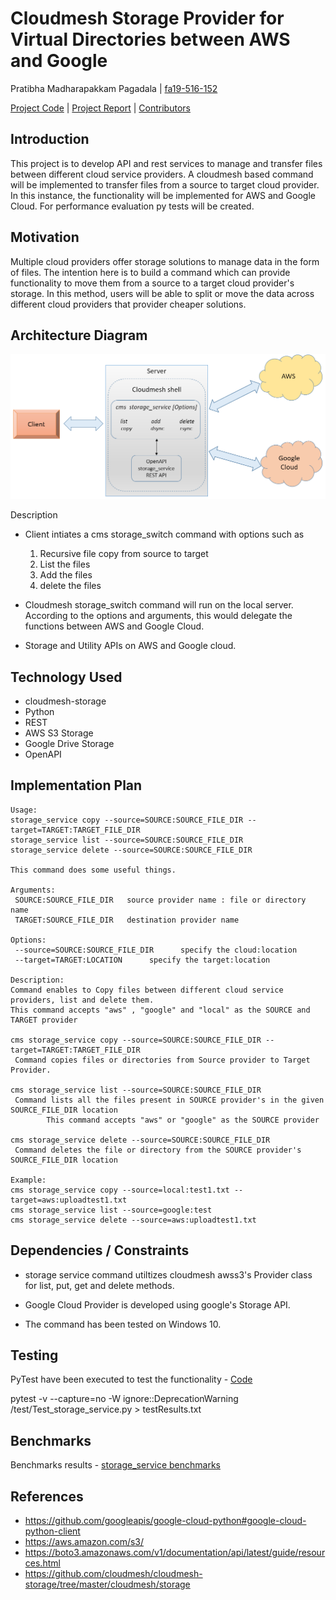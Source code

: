 # Cloudmesh Storage Provider for Virtual Directories between  AWS and Google

Pratibha Madharapakkam Pagadala |  [fa19-516-152](https://github.com/cloudmesh-community/fa19-516-152)


[Project Code](https://github.com/cloudmesh-community/fa19-516-152/blob/master/project/project_code)  |  [Project Report](https://github.com/cloudmesh-community/fa19-516-152/blob/master/project/report.md) | [Contributors](https://github.com/cloudmesh-community/fa19-516-152/graphs/contributors)

## Introduction

This project is to develop API and rest services to manage and transfer
files between different cloud service providers. A cloudmesh based
command will be implemented to transfer files from a source to target
cloud provider. In this instance, the functionality will be implemented
for AWS and Google Cloud. For performance evaluation py tests will be
created.

## Motivation

 Multiple cloud providers offer storage solutions to manage data in the
 form of files. The intention here is to build a command which can
 provide functionality to move them from a source to a target cloud
 provider's storage. In this method, users will be able to split or move
 the data across different cloud providers that provider cheaper
 solutions.

## Architecture Diagram

![Architecture](images/architecture2.png)

Description

* Client intiates a cms storage_switch command with options such as
 
  1. Recursive file copy from source to target
  2. List the files
  3. Add the files
  4. delete the files
  
* Cloudmesh storage_switch command will run on the local server.
  According to the options and arguments, this would delegate the
  functions between AWS and Google Cloud.

* Storage and Utility APIs on AWS and Google cloud.   

## Technology Used

* cloudmesh-storage
* Python
* REST
* AWS S3 Storage
* Google Drive Storage
* OpenAPI

## Implementation Plan

````
Usage:
storage_service copy --source=SOURCE:SOURCE_FILE_DIR --target=TARGET:TARGET_FILE_DIR
storage_service list --source=SOURCE:SOURCE_FILE_DIR
storage_service delete --source=SOURCE:SOURCE_FILE_DIR

This command does some useful things.

Arguments:
 SOURCE:SOURCE_FILE_DIR   source provider name : file or directory name
 TARGET:SOURCE_FILE_DIR   destination provider name

Options:
 --source=SOURCE:SOURCE_FILE_DIR      specify the cloud:location
 --target=TARGET:LOCATION      specify the target:location

Description:
Command enables to Copy files between different cloud service providers, list and delete them.
This command accepts "aws" , "google" and "local" as the SOURCE and TARGET provider

cms storage_service copy --source=SOURCE:SOURCE_FILE_DIR --target=TARGET:TARGET_FILE_DIR
 Command copies files or directories from Source provider to Target Provider.

cms storage_service list --source=SOURCE:SOURCE_FILE_DIR
 Command lists all the files present in SOURCE provider's in the given SOURCE_FILE_DIR location
		This command accepts "aws" or "google" as the SOURCE provider

cms storage_service delete --source=SOURCE:SOURCE_FILE_DIR
 Command deletes the file or directory from the SOURCE provider's SOURCE_FILE_DIR location

Example:
cms storage_service copy --source=local:test1.txt --target=aws:uploadtest1.txt
cms storage_service list --source=google:test
cms storage_service delete --source=aws:uploadtest1.txt

````
## Dependencies / Constraints

* storage service command utiltizes cloudmesh awss3's Provider class for list, put, get and delete methods.
  
* Google Cloud Provider is developed using google's Storage API. 
  
* The command has been tested on Windows 10.

## Testing

PyTest have been executed to test the functionality - [Code](https://github.com/cloudmesh-community/fa19-516-152/blob/master/project/project_code/cloudmesh-storage_service/cloudmesh/storage_service/test/Test_storage_service.py)

pytest -v --capture=no -W ignore::DeprecationWarning /test/Test_storage_service.py > testResults.txt 

## Benchmarks

Benchmarks results - [storage_service benchmarks](https://github.com/cloudmesh-community/fa19-516-152/blob/master/project/project_code/cloudmesh-storage_service/cloudmesh/storage_service/test/testResults.txt)


## References

* <https://github.com/googleapis/google-cloud-python#google-cloud-python-client>
* <https://aws.amazon.com/s3/>
* <https://boto3.amazonaws.com/v1/documentation/api/latest/guide/resources.html>
* <https://github.com/cloudmesh/cloudmesh-storage/tree/master/cloudmesh/storage>

